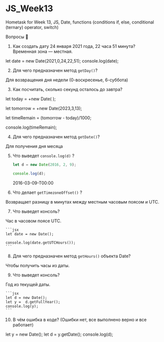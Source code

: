 # JS_Week13
Hometask for Week 13, JS, Date, functions (conditions if, else, conditional (ternary) operator, switch)


Вопросы 💎

1. Как создать дату 24 января 2021 года, 22 часа 51 минута? Временная зона — местная.

let date = new Date(2021,0,24,22,51);
console.log(date);

2. Для чего предназначен метод `getDay()`?

Для возвращения дня недели (0-воскресенье, 6-суббота)

3. Как посчитать, сколько секунд осталось до завтра?

let today = +new Date( );

let tomorrow = +new Date(2023,3,13);

let timeRemain = (tomorrow - today)/1000;

console.log(timeRemain);

4. Для чего предназначен метод `getDate()`?

Для получения дня месяца

5. Что выведет `console.log(d)` ?
    
    ```jsx
    let d = new Date(2016, 2, 9);
    
    console.log(d);
    ```
    
    2016-03-09-T00:00
    
6. Что делает `getTimezoneOffset()` ?

Возвращает разницу в минутах между местным часовым поясом и UTC.

7. Что выведет консоль?

Час в часовом поясе UTC. 
    
    ```jsx
    let date = new Date();
    
    console.log(date.getUTCHours());
    ```
    
8. Для чего предназначен метод `getHours()` объекта Date?

Чтобы получить часы из даты.

9. Что выведет консоль?

Год из текущей даты.
    
    ```jsx
    let d = new Date(); 
    let y =  d.getFullYear();
    console.log(y);
    ```
    
10. В чём ошибка в коде? (Ошибки нет, все выполнено верно и все работает)

let y = new Date(); 
let d = y.getDate();
console.log(d);
